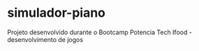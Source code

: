 # simulador-piano
 Projeto desenvolvido durante o Bootcamp Potencia Tech Ifood - desenvolvimento de jogos
